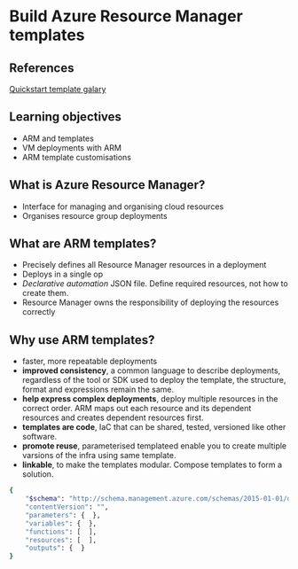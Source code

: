 # Build Azure Resource Manager templates

## References

[Quickstart template galary](https://azure.microsoft.com/resources/templates)


## Learning objectives

- ARM and templates
- VM deployments with ARM
- ARM template customisations


## What is Azure Resource Manager?

- Interface for managing and organising cloud resources
- Organises resource group deployments


## What are ARM templates?

- Precisely defines all Resource Manager resources in a deployment
- Deploys in a single op
- <i>Declarative automation</i> JSON file. Define required resources, not how to create them.
- Resource Manager owns the responsibility of deploying the resources correctly


## Why use ARM templates?

- faster, more repeatable deployments
- <b>improved consistency</b>, a common language to describe deployments, regardless of the tool or SDK used to deploy the template, the structure, format and expressions remain the same.
- <b>help express complex deployments</b>, deploy multiple resources in the correct order. ARM maps out each resource and its dependent resources and creates dependent resources first.
- <b>templates are code</b>, IaC that can be shared, tested, versioned like other software.
- <b>promote reuse</b>, parameterised templateed enable you to create multiple varsions of the infra using same template.
- <b>linkable</b>, to make the templates modular. Compose templates to form a solution.


```sh
{
    "$schema": "http://schema.management.azure.com/schemas/2015-01-01/deploymentTemplate.json#",
    "contentVersion": "",
    "parameters": {  },
    "variables": {  },
    "functions": [  ],
    "resources": [  ],
    "outputs": {  }
}
```


